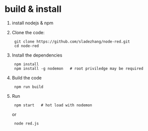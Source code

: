 # build & install

1. install nodejs & npm

2. Clone the code:

        git clone https://github.com/sladezhang/node-red.git
        cd node-red

2. Install the dependencies

        npm install
        npm install -g nodemon   # root priviledge may be required

3. Build the code

        npm run build

4. Run

        npm start   # hot load with nodemon
   or

        node red.js
